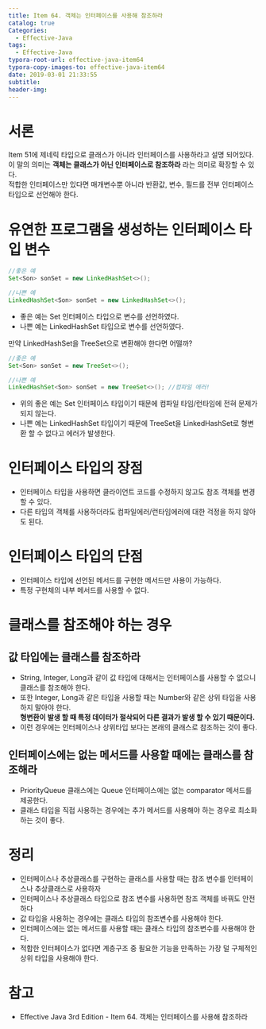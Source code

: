 ```yaml
---
title: Item 64. 객체는 인터페이스를 사용해 참조하라
catalog: true
Categories:
  - Effective-Java
tags:
  - Effective-Java
typora-root-url: effective-java-item64
typora-copy-images-to: effective-java-item64
date: 2019-03-01 21:33:55
subtitle:
header-img:
---
```


# 서론

Item 51에 제네릭 타입으로 클래스가 아니라 인터페이스를 사용하라고 설명 되어있다.  
이 말의 의미는 **객체는 클래스가 아닌 인터페이스로 참조하라** 라는 의미로 확장할 수 있다.  
적합한 인터페이스만 있다면 매개변수뿐 아니라 반환값, 변수, 필드를 전부 인터페이스 타입으로 선언해야 한다.



# 유연한 프로그램을 생성하는 인터페이스 타입 변수

```java
//좋은 예
Set<Son> sonSet = new LinkedHashSet<>();

//나쁜 예
LinkedHashSet<Son> sonSet = new LinkedHashSet<>();
```

* 좋은 예는 Set 인터페이스 타입으로 변수를 선언하였다.
* 나쁜 예는 LinkedHashSet 타입으로 변수를 선언하였다. 



만약 LinkedHashSet을 TreeSet으로 변환해야 한다면 어떨까?

```java
//좋은 예
Set<Son> sonSet = new TreeSet<>();

//나쁜 예
LinkedHashSet<Son> sonSet = new TreeSet<>(); //컴파일 에러!
```

* 위의 좋은 예는 Set 인터페이스 타입이기 때문에 컴파일 타임/런타임에 전혀 문제가 되지 않는다.
* 나쁜 예는 LinkedHashSet 타입이기 때문에 TreeSet을 LinkedHashSet로 형변환 할 수 없다고 에러가 발생한다.



# 인터페이스 타입의 장점

* 인터페이스 타입을 사용하면 클라이언트 코드를 수정하지 않고도 참조 객체를 변경할 수 있다.
* 다른 타입의 객체를 사용하더라도 컴파일에러/런타임에러에 대한 걱정을 하지 않아도 된다.

# 인터페이스 타입의 단점

* 인터페이스 타입에 선언된 메서드를 구현한 메서드만 사용이 가능하다.
* 특정 구현체의 내부 메서드를 사용할 수 없다.



# 클래스를 참조해야 하는 경우

## 값 타입에는 클래스를 참조하라

* String, Integer, Long과 같이 값 타입에 대해서는 인터페이스를 사용할 수 없으니 클래스를 참조해야 한다.
* 또한 Integer, Long과 같은 타입을 사용할 때는 Number와 같은 상위 타입을 사용하지 말아야 한다.  
  **형변환이 발생 할 때 특정 데이터가 절삭되어 다른 결과가 발생 할 수 있기 때문이다.**
* 이런 경우에는 인터페이스나 상위타입 보다는 본래의 클래스로 참조하는 것이 좋다.

## 인터페이스에는 없는 메서드를 사용할 때에는 클래스를 참조해라

* PriorityQueue 클래스에는 Queue 인터페이스에는 없는 comparator 메서드를 제공한다.
* 클래스 타입을 직접 사용하는 경우에는 추가 메서드를 사용해야 하는 경우로 최소화 하는 것이 좋다.



# 정리

* 인터페이스나 추상클래스를 구현하는 클래스를 사용할 때는 참조 변수를 인터페이스나 추상클래스로 사용하자
* 인터페이스나 추상클래스 타입으로 참조 변수를 사용하면 참조 객체를 바꿔도 안전하다
* 값 타입을 사용하는 경우에는 클래스 타입의 참조변수를 사용해야 한다.
* 인터페이스에는 없는 메서드를 사용할 때는 클래스 타입의 참조변수를 사용해야 한다.
* 적합한 인터페이스가 없다면 계층구조 중 필요한 기능을 만족하는 가장 덜 구체적인 상위 타입을 사용해야 한다.



# 참고

* Effective Java 3rd Edition - Item 64. 객체는 인터페이스를 사용해 참조하라